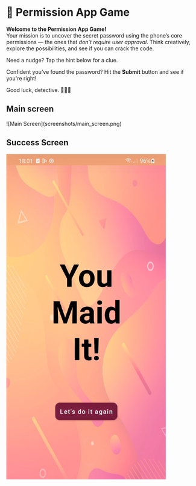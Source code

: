 # 🔐 Permission App Game

**Welcome to the Permission App Game!**  
Your mission is to uncover the secret password using the phone’s core permissions — the ones that *don’t require user approval*. Think creatively, explore the possibilities, and see if you can crack the code.

Need a nudge? Tap the hint below for a clue.

Confident you’ve found the password? Hit the **Submit** button and see if you're right!

Good luck, detective. 🕵️‍♂️📱

## Main screen
<p>
  <img="main_screen.png" alt="Main Screen" width="270"/>
</p>
![Main Screen](screenshots/main_screen.png)

## Success Screen
![Success Screen](screenshots/success_screen.png)
